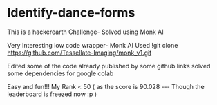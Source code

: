 # Identify-dance-forms
This is a hackerearth Challenge- Solved using Monk AI




Very Interesting low code wrapper- Monk AI
Used !git clone https://github.com/Tessellate-Imaging/monk_v1.git


Edited some of the code already published by some github links
solved some dependencies for google colab



Easy and fun!!! 
My Rank < 50 ( as the score is 90.028 --- Though the leaderboard is freezed now :p )
